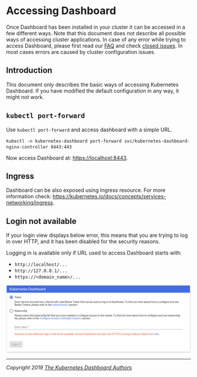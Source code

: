 # Accessing Dashboard

Once Dashboard has been installed in your cluster it can be accessed in a few different ways. Note that this document does not describe all possible ways of accessing cluster applications.
In case of any error while trying to access Dashboard, please first read our [FAQ](../../common/faq.md) and check [closed issues](https://github.com/kubernetes/dashboard/issues?q=is%3Aissue+is%3Aclosed).
In most cases errors are caused by cluster configuration issues.

## Introduction
This document only describes the basic ways of accessing Kubernetes Dashboard.
If you have modified the default configuration in any way, it might not work.

## `kubectl port-forward`

Use `kubectl port-forward` and access dashboard with a simple URL.

```shell
kubectl -n kubernetes-dashboard port-forward svc/kubernetes-dashboard-nginx-controller 8443:443
```

Now access Dashboard at: [https://localhost:8443](https://localhost:8443).

## Ingress

Dashboard can be also exposed using Ingress resource. For more information check: https://kubernetes.io/docs/concepts/services-networking/ingress.

## Login not available
If your login view displays below error, this means that you are trying to log in over HTTP, and it has been disabled for the security reasons.

Logging in is available only if URL used to access Dashboard starts with:
  - `http://localhost/...`
  - `http://127.0.0.1/...`
  - `https://<domain_name>/...`

![Login disabled](../images/dashboard-login-disabled.png "Login disabled")

----
_Copyright 2019 [The Kubernetes Dashboard Authors](https://github.com/kubernetes/dashboard/graphs/contributors)_
